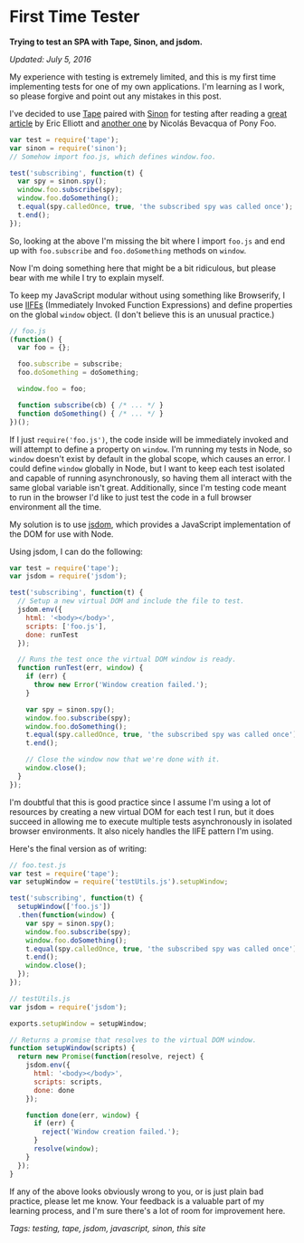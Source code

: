 # First Time Tester

**Trying to test an SPA with Tape, Sinon, and jsdom.**

*Updated: July 5, 2016*

My experience with testing is extremely limited, and this is my first time implementing tests for one of my own applications. I'm learning as I work, so please forgive and point out any mistakes in this post.

I've decided to use [Tape](https://github.com/substack/tape) paired with [Sinon](http://sinonjs.org/) for testing after reading a [great article](https://medium.com/javascript-scene/why-i-use-tape-instead-of-mocha-so-should-you-6aa105d8eaf4#.z8fuw2dby) by Eric Elliott and [another one](https://ponyfoo.com/articles/testing-javascript-modules-with-tape) by Nicolás Bevacqua of Pony Foo.

```js
var test = require('tape');
var sinon = require('sinon');
// Somehow import foo.js, which defines window.foo.

test('subscribing', function(t) {
  var spy = sinon.spy();
  window.foo.subscribe(spy);
  window.foo.doSomething();
  t.equal(spy.calledOnce, true, 'the subscribed spy was called once');
  t.end();
});
```

So, looking at the above I'm missing the bit where I import `foo.js` and end up with `foo.subscribe` and `foo.doSomething` methods on `window`.

Now I'm doing something here that might be a bit ridiculous, but please bear with me while I try to explain myself.

To keep my JavaScript modular without using something like Browserify, I use [IIFEs](https://en.wikipedia.org/wiki/Immediately-invoked_function_expression) (Immediately Invoked Function Expressions) and define properties on the global `window` object. (I don't believe this is an unusual practice.)

```js
// foo.js
(function() {
  var foo = {};

  foo.subscribe = subscribe;
  foo.doSomething = doSomething;

  window.foo = foo;

  function subscribe(cb) { /* ... */ }
  function doSomething() { /* ... */ }
})();
```

If I just `require('foo.js')`, the code inside will be immediately invoked and will attempt to define a property on `window`. I'm running my tests in Node, so `window` doesn't exist by default in the global scope, which causes an error. I could define `window` globally in Node, but I want to keep each test isolated and capable of running asynchronously, so having them all interact with the same global variable isn't great. Additionally, since I'm testing code meant to run in the browser I'd like to just test the code in a full browser environment all the time.

My solution is to use [jsdom](https://github.com/tmpvar/jsdom/), which provides a JavaScript implementation of the DOM for use with Node.

Using jsdom, I can do the following:

```js
var test = require('tape');
var jsdom = require('jsdom');

test('subscribing', function(t) {
  // Setup a new virtual DOM and include the file to test.
  jsdom.env({
    html: '<body></body>',
    scripts: ['foo.js'],
    done: runTest
  });

  // Runs the test once the virtual DOM window is ready.
  function runTest(err, window) {
    if (err) {
      throw new Error('Window creation failed.');
    }

    var spy = sinon.spy();
    window.foo.subscribe(spy);
    window.foo.doSomething();
    t.equal(spy.calledOnce, true, 'the subscribed spy was called once');
    t.end();

    // Close the window now that we're done with it.
    window.close();
  }
});
```

I'm doubtful that this is good practice since I assume I'm using a lot of resources by creating a new virtual DOM for each test I run, but it does succeed in allowing me to execute multiple tests asynchronously in isolated browser environments. It also nicely handles the IIFE pattern I'm using.

Here's the final version as of writing:

```js
// foo.test.js
var test = require('tape');
var setupWindow = require('testUtils.js').setupWindow;

test('subscribing', function(t) {
  setupWindow(['foo.js'])
  .then(function(window) {
    var spy = sinon.spy();
    window.foo.subscribe(spy);
    window.foo.doSomething();
    t.equal(spy.calledOnce, true, 'the subscribed spy was called once');
    t.end();
    window.close();
  });
});

// testUtils.js
var jsdom = require('jsdom');

exports.setupWindow = setupWindow;

// Returns a promise that resolves to the virtual DOM window.
function setupWindow(scripts) {
  return new Promise(function(resolve, reject) {
    jsdom.env({
      html: '<body></body>',
      scripts: scripts,
      done: done
    });

    function done(err, window) {
      if (err) {
        reject('Window creation failed.');
      }
      resolve(window);
    }
  });
}
```

If any of the above looks obviously wrong to you, or is just plain bad practice, please let me know. Your feedback is a valuable part of my learning process, and I'm sure there's a lot of room for improvement here.

*Tags: testing, tape, jsdom, javascript, sinon, this site*

